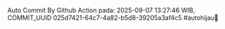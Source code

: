 Auto Commit By Github Action pada: 2025-09-07 13:27:46 WIB, COMMIT_UUID 025d7421-64c7-4a82-b5d8-39205a3af4c5 #autohijau🗿
